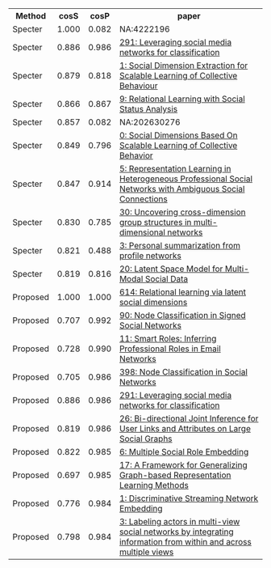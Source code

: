 <html><table><tr>
<th>Method</th>
<th>cosS</th>
<th>cosP</th>
<th>paper</th>
</tr>
<tr>
<td>Specter</td>
<td>1.000</td>
<td>0.082</td>
<td>NA:4222196</td>
</tr>
<tr>
<td>Specter</td>
<td>0.886</td>
<td>0.986</td>
<td><a href="https://www.semanticscholar.org/paper/3f9df5c77af49d5b1b19eac9b82cb430b50f482d">291: Leveraging social media networks for classification</a></td>
</tr>
<tr>
<td>Specter</td>
<td>0.879</td>
<td>0.818</td>
<td><a href="https://www.semanticscholar.org/paper/d09e2000114acab861911faaac8a826fd6810427">1: Social Dimension Extraction for Scalable Learning of Collective Behaviour</a></td>
</tr>
<tr>
<td>Specter</td>
<td>0.866</td>
<td>0.867</td>
<td><a href="https://www.semanticscholar.org/paper/aa572933f24cb31d47c5573709c56b06ba040988">9: Relational Learning with Social Status Analysis</a></td>
</tr>
<tr>
<td>Specter</td>
<td>0.857</td>
<td>0.082</td>
<td>NA:202630276</td>
</tr>
<tr>
<td>Specter</td>
<td>0.849</td>
<td>0.796</td>
<td><a href="https://www.semanticscholar.org/paper/f8aceeb67222e7887b47fae96f640403cc613d34">0: Social Dimensions Based On Scalable Learning of Collective Behavior</a></td>
</tr>
<tr>
<td>Specter</td>
<td>0.847</td>
<td>0.914</td>
<td><a href="https://www.semanticscholar.org/paper/cd2ecda580f86cf9abe7a0eb0c99b897b7a17ccb">5: Representation Learning in Heterogeneous Professional Social Networks with Ambiguous Social Connections</a></td>
</tr>
<tr>
<td>Specter</td>
<td>0.830</td>
<td>0.785</td>
<td><a href="https://www.semanticscholar.org/paper/0c7d9e1c132035041cafad61dcd62c8b3438b72f">30: Uncovering cross-dimension group structures in multi-dimensional networks</a></td>
</tr>
<tr>
<td>Specter</td>
<td>0.821</td>
<td>0.488</td>
<td><a href="https://www.semanticscholar.org/paper/9d13da19427508df3975551cd1b511a8e2abde62">3: Personal summarization from profile networks</a></td>
</tr>
<tr>
<td>Specter</td>
<td>0.819</td>
<td>0.816</td>
<td><a href="https://www.semanticscholar.org/paper/851cc772be680b64423b842bad1919a804730143">20: Latent Space Model for Multi-Modal Social Data</a></td>
</tr>
<tr>
<td>Proposed</td>
<td>1.000</td>
<td>1.000</td>
<td><a href="https://www.semanticscholar.org/paper/a505e4c2bf30cd88afe483f7541409e2ba5ab3d4">614: Relational learning via latent social dimensions</a></td>
</tr>
<tr>
<td>Proposed</td>
<td>0.707</td>
<td>0.992</td>
<td><a href="https://www.semanticscholar.org/paper/41a08affbb5c847d6f2a82d5ae4be9ed5df52353">90: Node Classification in Signed Social Networks</a></td>
</tr>
<tr>
<td>Proposed</td>
<td>0.728</td>
<td>0.990</td>
<td><a href="https://www.semanticscholar.org/paper/32c0ce0ef6744ec902d460f3ff6e096e81a6c700">11: Smart Roles: Inferring Professional Roles in Email Networks</a></td>
</tr>
<tr>
<td>Proposed</td>
<td>0.705</td>
<td>0.986</td>
<td><a href="https://www.semanticscholar.org/paper/6e45220c1f3a8a8cbf176a2fc722c7e8380d5dd4">398: Node Classification in Social Networks</a></td>
</tr>
<tr>
<td>Proposed</td>
<td>0.886</td>
<td>0.986</td>
<td><a href="https://www.semanticscholar.org/paper/3f9df5c77af49d5b1b19eac9b82cb430b50f482d">291: Leveraging social media networks for classification</a></td>
</tr>
<tr>
<td>Proposed</td>
<td>0.819</td>
<td>0.986</td>
<td><a href="https://www.semanticscholar.org/paper/eb7258d78f571a64a1c0b3c9eb7893561c9662f4">26: Bi-directional Joint Inference for User Links and Attributes on Large Social Graphs</a></td>
</tr>
<tr>
<td>Proposed</td>
<td>0.822</td>
<td>0.985</td>
<td><a href="https://www.semanticscholar.org/paper/db9eeca431c423a644a145f5722019570996ce04">6: Multiple Social Role Embedding</a></td>
</tr>
<tr>
<td>Proposed</td>
<td>0.697</td>
<td>0.985</td>
<td><a href="https://www.semanticscholar.org/paper/2d4fc968fc32eeadee73d55e4eb692d27375ca70">17: A Framework for Generalizing Graph-based Representation Learning Methods</a></td>
</tr>
<tr>
<td>Proposed</td>
<td>0.776</td>
<td>0.984</td>
<td><a href="https://www.semanticscholar.org/paper/7fb05851e77f6529aede85c361f00c2643581d82">1: Discriminative Streaming Network Embedding</a></td>
</tr>
<tr>
<td>Proposed</td>
<td>0.798</td>
<td>0.984</td>
<td><a href="https://www.semanticscholar.org/paper/f42e3434540dd63a53d87aff3ad77565a16b3d9f">3: Labeling actors in multi-view social networks by integrating information from within and across multiple views</a></td>
</tr>
</table></html>
